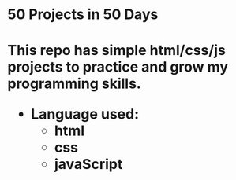 <h1>50 Projects in 50 Days <h1>
This repo has simple html/css/js projects to practice and grow my programming skills.

- Language used:
  - html
  - css
  - javaScript
